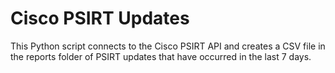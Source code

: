 # Cisco PSIRT Updates

This Python script connects to the Cisco PSIRT API and creates a CSV file in the reports folder of PSIRT updates that have occurred in the last 7 days.
